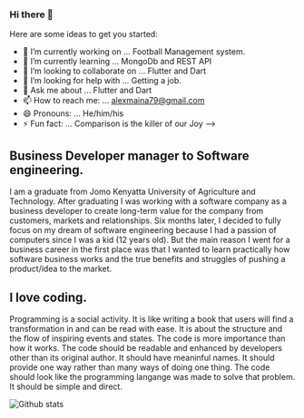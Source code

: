 ### Hi there 👋

Here are some ideas to get you started:

- 🔭 I’m currently working on ... Football Management system.
- 🌱 I’m currently learning ... MongoDb and REST API
- 👯 I’m looking to collaborate on ... Flutter and Dart
- 🤔 I’m looking for help with ... Getting a job.
- 💬 Ask me about ... Flutter and Dart
- 📫 How to reach me: ... alexmaina79@gmail.com
- 😄 Pronouns: ... He/him/his
- ⚡ Fun fact: ... Comparison is the killer of our Joy
-->


## Business Developer manager to Software engineering.
I am a graduate from Jomo Kenyatta University of Agriculture and Technology. After graduating I was working with a software company as a business developer to create long-term value for the company from customers, markets and relationships. Six months later, I decided to fully focus on my dream of software engineering because I had a passion of computers since I was a kid (12 years old). But the main reason I went for a business career in the first place was that I wanted to learn practically how software business works and the true benefits and struggles of pushing a product/idea to the market.

<!-- ## Flutter and Dart Developer. -->



## I love coding.
Programming is a social activity. It is like writing a book that users will find a transformation in and can be read with ease. It is about the structure and the flow of inspiring events and states. The code is more importance than how it works. The code should be readable and enhanced by developers other than its original author. It should have meaninful names. It should provide one way rather than many ways of doing one thing. The code should look like the programming langange was made to solve that problem. It should be simple and direct.

![Github stats](https://github-readme-stats.vercel.app/api?username=AlexMainaMunyua)


